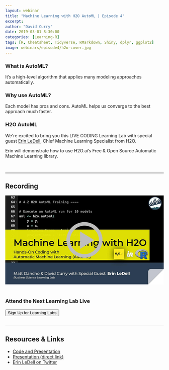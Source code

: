 ```yaml
---
layout: webinar
title: "Machine Learning with H2O AutoML | Episode 4"
excerpt: 
author: "David Curry"
date: 2019-03-01 8:30:00
categories: [Learning-R]
tags: [R, Cheatsheet, Tidyverse, RMarkdown, Shiny, dplyr, ggplot2]
image: webinars/episode4/h2o-cover.jpg
---
```


### What is AutoML?

It’s a high-level algorithm that applies many modeling approaches automatically. 

### Why use AutoML?

Each model has pros and cons. AutoML helps us converge to the best approach much faster. 

### H2O AutoML

We're excited to bring you this LIVE CODING Learning Lab with special guest [Erin LeDell](https://www.linkedin.com/in/erin-ledell/), Chief Machine Learning Specialist from H2O. 

Erin will demonstrate how to use H2O.ai’s Free & Open Source Automatic Machine Learning library. 

<br>
<hr>


## Recording

<div class="text-center">
<a href="https://www.youtube.com/watch?v=VSjU_4XoMAM"><img src="/assets/webinars/episode4/video-thumb.jpg"></a>
</div>


<!-- Lab Signup -->

<br>
<div class="text-center">
    <h3>Attend the Next Learning Lab Live</h3>
    <button type="button" class="btn btn-info btn-lg" onclick="window.location='https://mailchi.mp/business-science/webinars';">Sign Up for Learning Labs</button>
</div>

<br>
<hr>
<!-- End Lab Signup -->



## Resources &amp; Links

- [Code and Presentation](https://github.com/business-science/presentations/tree/master/2019_02_13_Learning_Lab_Marketing_Analytics)
- [Presentation (direct link)](https://github.com/business-science/presentations/blob/master/2019_02_13_Learning_Lab_Marketing_Analytics/h2o_automl_bizsci_feb2019.pdf)
- [Erin LeDell on Twitter](https://twitter.com/ledell)

